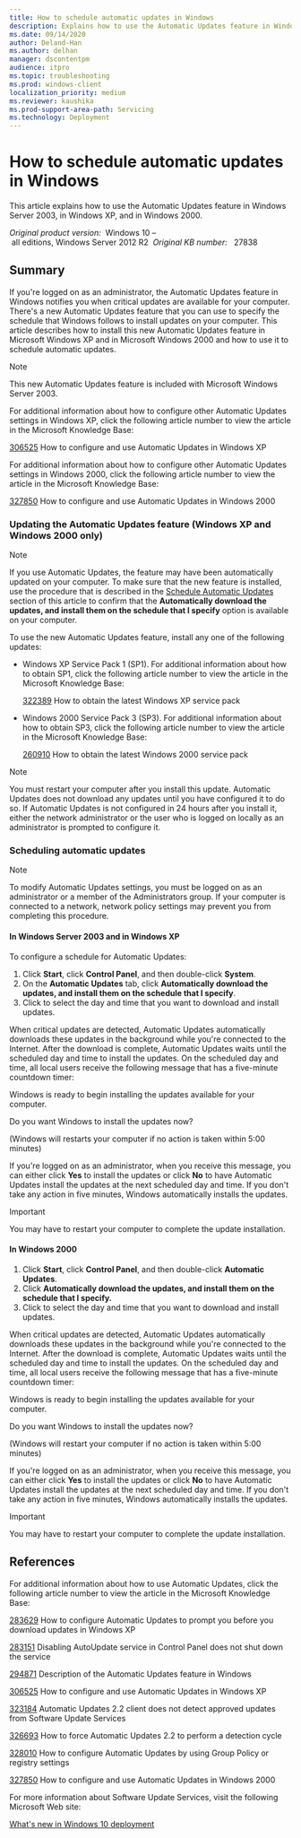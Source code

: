 ```yaml
---
title: How to schedule automatic updates in Windows
description: Explains how to use the Automatic Updates feature in Windows Server 2003, in Windows XP, and in Windows 2000.
ms.date: 09/14/2020
author: Deland-Han
ms.author: delhan
manager: dscontentpm
audience: itpro
ms.topic: troubleshooting
ms.prod: windows-client
localization_priority: medium
ms.reviewer: kaushika
ms.prod-support-area-path: Servicing
ms.technology: Deployment
---
```

# How to schedule automatic updates in Windows

This article explains how to use the Automatic Updates feature in Windows Server 2003, in Windows XP, and in Windows 2000.

_Original product version:_ &nbsp;Windows 10 – all editions, Windows Server 2012 R2  
_Original KB number:_ &nbsp; 27838

## Summary

If you're logged on as an administrator, the Automatic Updates feature in Windows notifies you when critical updates are available for your computer. There's a new Automatic Updates feature that you can use to specify the schedule that Windows follows to install updates on your computer. This article describes how to install this new Automatic Updates feature in Microsoft Windows XP and in Microsoft Windows 2000 and how to use it to schedule automatic updates.

> [!NOTE]
> This new Automatic Updates feature is included with Microsoft Windows Server 2003.

For additional information about how to configure other Automatic Updates settings in Windows XP, click the following article number to view the article in the Microsoft Knowledge Base:

[306525](https://support.microsoft.com/help/306525) How to configure and use Automatic Updates in Windows XP  

For additional information about how to configure other Automatic Updates settings in Windows 2000, click the following article number to view the article in the Microsoft Knowledge Base:

[327850](https://support.microsoft.com/help/327850) How to configure and use Automatic Updates in Windows 2000  

### Updating the Automatic Updates feature (Windows XP and Windows 2000 only)

> [!NOTE]
> If you use Automatic Updates, the feature may have been automatically updated on your computer. To make sure that the new feature is installed, use the procedure that is described in the
 [Schedule Automatic Updates](#scheduling-automatic-updates) section of this article to confirm that the **Automatically download the updates, and install them on the schedule that I specify** option is available on your computer.

To use the new Automatic Updates feature, install any one of the following updates:

- Windows XP Service Pack 1 (SP1). For additional information about how to obtain SP1, click the following article number to view the article in the Microsoft Knowledge Base:

    [322389](https://support.microsoft.com/help/322389) How to obtain the latest Windows XP service pack  

- Windows 2000 Service Pack 3 (SP3).
     For additional information about how to obtain SP3, click the following article number to view the article in the Microsoft Knowledge Base:

    [260910](https://support.microsoft.com/help/260910) How to obtain the latest Windows 2000 service pack  

> [!NOTE]
> You must restart your computer after you install this update. Automatic Updates does not download any updates until you have configured it to do so. If Automatic Updates is not configured in 24 hours after you install it, either the network administrator or the user who is logged on locally as an administrator is prompted to configure it.

### Scheduling automatic updates

> [!NOTE]
> To modify Automatic Updates settings, you must be logged on as an administrator or a member of the Administrators group. If your computer is connected to a network, network policy settings may prevent you from completing this procedure.

#### In Windows Server 2003 and in Windows XP

To configure a schedule for Automatic Updates:

1. Click **Start**, click **Control Panel**, and then double-click **System**.
2. On the **Automatic Updates** tab, click **Automatically download the updates, and install them on the schedule that I specify**.
3. Click to select the day and time that you want to download and install updates.

When critical updates are detected, Automatic Updates automatically downloads these updates in the background while you're connected to the Internet. After the download is complete, Automatic Updates waits until the scheduled day and time to install the updates. On the scheduled day and time, all local users receive the following message that has a five-minute countdown timer:

Windows is ready to begin installing the updates available for your computer.

Do you want Windows to install the updates now?

(Windows will restarts your computer if no action is taken within 5:00 minutes)

If you're logged on as an administrator, when you receive this message, you can either click **Yes** to install the updates or click **No** to have Automatic Updates install the updates at the next scheduled day and time. If you don't take any action in five minutes, Windows automatically installs the updates.

> [!IMPORTANT]
> You may have to restart your computer to complete the update installation.

#### In Windows 2000

1. Click **Start**, click **Control Panel**, and then double-click **Automatic Updates**.
2. Click **Automatically download the updates, and install them on the schedule that I specify.**  
3. Click to select the day and time that you want to download and install updates.

When critical updates are detected, Automatic Updates automatically downloads these updates in the background while you're connected to the Internet. After the download is complete, Automatic Updates waits until the scheduled day and time to install the updates. On the scheduled day and time, all local users receive the following message that has a five-minute countdown timer:

Windows is ready to begin installing the updates available for your computer.

Do you want Windows to install the updates now?

(Windows will restart your computer if no action is taken within 5:00 minutes)

If you're logged on as an administrator, when you receive this message, you can either click **Yes** to install the updates or click **No** to have Automatic Updates install the updates at the next scheduled day and time. If you don't take any action in five minutes, Windows automatically installs the updates.

> [!IMPORTANT]
> You may have to restart your computer to complete the update installation.

## References

For additional information about how to use Automatic Updates, click the following article number to view the article in the Microsoft Knowledge Base:

[283629](https://support.microsoft.com/help/283629) How to configure Automatic Updates to prompt you before you download updates in Windows XP  

[283151](https://support.microsoft.com/help/283151) Disabling AutoUpdate service in Control Panel does not shut down the service  

[294871](https://support.microsoft.com/help/294871) Description of the Automatic Updates feature in Windows  

[306525](https://support.microsoft.com/help/306525) How to configure and use Automatic Updates in Windows XP  

[323184](https://support.microsoft.com/help/323184) Automatic Updates 2.2 client does not detect approved updates from Software Update Services  

[326693](https://support.microsoft.com/help/326693) How to force Automatic Updates 2.2 to perform a detection cycle  

[328010](https://support.microsoft.com/help/328010) How to configure Automatic Updates by using Group Policy or registry settings  

[327850](https://support.microsoft.com/help/327850) How to configure and use Automatic Updates in Windows 2000  

For more information about Software Update Services, visit the following Microsoft Web site:

[What's new in Windows 10 deployment](https://technet.microsoft.com/wsus/bb466201.aspx)
